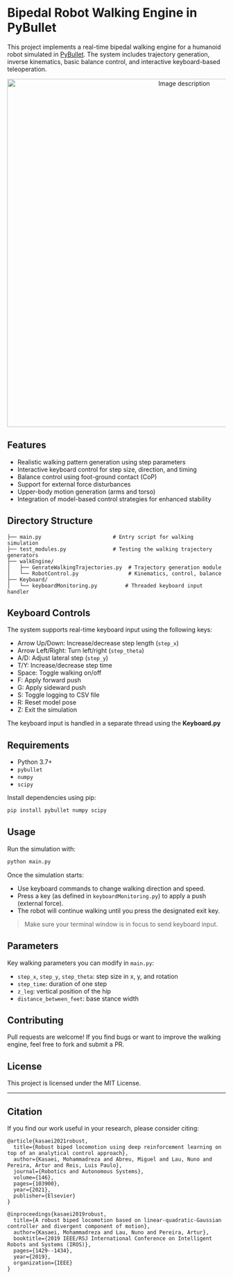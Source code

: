 # Bipedal Robot Walking Engine in PyBullet

This project implements a real-time bipedal walking engine for a humanoid robot simulated in [PyBullet](https://github.com/bulletphysics/bullet3). The system includes trajectory generation, inverse kinematics, basic balance control, and interactive keyboard-based teleoperation.


<div align="center">
  <img src="imgs/video.gif" alt="Image description" width="800">
</div>

## Features

- Realistic walking pattern generation using step parameters
- Interactive keyboard control for step size, direction, and timing
- Balance control using foot-ground contact (CoP)
- Support for external force disturbances
- Upper-body motion generation (arms and torso)
- Integration of model-based control strategies for enhanced stability

## Directory Structure

```
├── main.py                       # Entry script for walking simulation
├── test_modules.py               # Testing the walking trajectory generators 
├── walkEngine/
│   ├── GenrateWalkingTrajectories.py  # Trajectory generation module
│   └── RobotControl.py                # Kinematics, control, balance
├── Keyboard/
│   └── keyboardMonitoring.py         # Threaded keyboard input handler
```


## Keyboard Controls

The system supports real-time keyboard input using the following keys:

- Arrow Up/Down: Increase/decrease step length (`step_x`)
- Arrow Left/Right: Turn left/right (`step_theta`)
- A/D: Adjust lateral step (`step_y`)
- T/Y: Increase/decrease step time
- Space: Toggle walking on/off
- F: Apply forward push
- G: Apply sideward push
- S: Toggle logging to CSV file
- R: Reset model pose
- Z: Exit the simulation

The keyboard input is handled in a separate thread using the **Keyboard.py**


## Requirements

- Python 3.7+
- `pybullet`
- `numpy`
- `scipy`

Install dependencies using pip:

```bash
pip install pybullet numpy scipy
```

## Usage

Run the simulation with:

```bash
python main.py
```

Once the simulation starts:
- Use keyboard commands to change walking direction and speed.
- Press a key (as defined in `keyboardMonitoring.py`) to apply a push (external force).
- The robot will continue walking until you press the designated exit key.

> Make sure your terminal window is in focus to send keyboard input.

## Parameters

Key walking parameters you can modify in `main.py`:
- `step_x`, `step_y`, `step_theta`: step size in x, y, and rotation
- `step_time`: duration of one step
- `z_leg`: vertical position of the hip
- `distance_between_feet`: base stance width


## Contributing

Pull requests are welcome! If you find bugs or want to improve the walking engine, feel free to fork and submit a PR.

## License

This project is licensed under the MIT License.

---



## Citation
If you find our work useful in your research, please consider citing:
```
@article{kasaei2021robust,
  title={Robust biped locomotion using deep reinforcement learning on top of an analytical control approach},
  author={Kasaei, Mohammadreza and Abreu, Miguel and Lau, Nuno and Pereira, Artur and Reis, Luis Paulo},
  journal={Robotics and Autonomous Systems},
  volume={146},
  pages={103900},
  year={2021},
  publisher={Elsevier}
}

@inproceedings{kasaei2019robust,
  title={A robust biped locomotion based on linear-quadratic-Gaussian controller and divergent component of motion},
  author={Kasaei, Mohammadreza and Lau, Nuno and Pereira, Artur},
  booktitle={2019 IEEE/RSJ International Conference on Intelligent Robots and Systems (IROS)},
  pages={1429--1434},
  year={2019},
  organization={IEEE}
}

```
